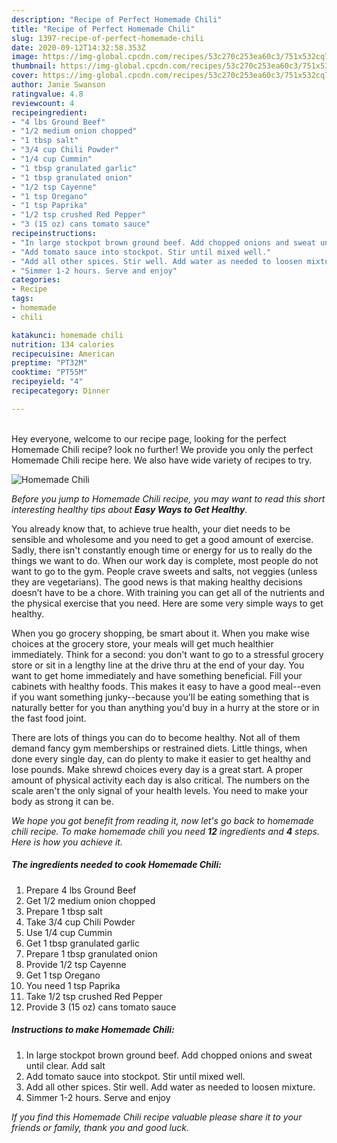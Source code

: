 ```yaml
---
description: "Recipe of Perfect Homemade Chili"
title: "Recipe of Perfect Homemade Chili"
slug: 1397-recipe-of-perfect-homemade-chili
date: 2020-09-12T14:32:58.353Z
image: https://img-global.cpcdn.com/recipes/53c270c253ea60c3/751x532cq70/homemade-chili-recipe-main-photo.jpg
thumbnail: https://img-global.cpcdn.com/recipes/53c270c253ea60c3/751x532cq70/homemade-chili-recipe-main-photo.jpg
cover: https://img-global.cpcdn.com/recipes/53c270c253ea60c3/751x532cq70/homemade-chili-recipe-main-photo.jpg
author: Janie Swanson
ratingvalue: 4.8
reviewcount: 4
recipeingredient:
- "4 lbs Ground Beef"
- "1/2 medium onion chopped"
- "1 tbsp salt"
- "3/4 cup Chili Powder"
- "1/4 cup Cummin"
- "1 tbsp granulated garlic"
- "1 tbsp granulated onion"
- "1/2 tsp Cayenne"
- "1 tsp Oregano"
- "1 tsp Paprika"
- "1/2 tsp crushed Red Pepper"
- "3 (15 oz) cans tomato sauce"
recipeinstructions:
- "In large stockpot brown ground beef. Add chopped onions and sweat until clear. Add salt"
- "Add tomato sauce into stockpot. Stir until mixed well."
- "Add all other spices. Stir well. Add water as needed to loosen mixture."
- "Simmer 1-2 hours. Serve and enjoy"
categories:
- Recipe
tags:
- homemade
- chili

katakunci: homemade chili 
nutrition: 134 calories
recipecuisine: American
preptime: "PT32M"
cooktime: "PT55M"
recipeyield: "4"
recipecategory: Dinner

---
```

<br>
Hey everyone, welcome to our recipe page, looking for the perfect Homemade Chili recipe? look no further! We provide you only the perfect Homemade Chili recipe here. We also have wide variety of recipes to try.
<br>


![Homemade Chili](https://img-global.cpcdn.com/recipes/53c270c253ea60c3/751x532cq70/homemade-chili-recipe-main-photo.jpg)

<i>Before you jump to Homemade Chili recipe, you may want to read this short interesting healthy tips about <strong>Easy Ways to Get Healthy</strong>.</i>

You already know that, to achieve true health, your diet needs to be sensible and wholesome and you need to get a good amount of exercise. Sadly, there isn't constantly enough time or energy for us to really do the things we want to do. When our work day is complete, most people do not want to go to the gym. People crave sweets and salts, not veggies (unless they are vegetarians). The good news is that making healthy decisions doesn’t have to be a chore. With training you can get all of the nutrients and the physical exercise that you need. Here are some very simple ways to get healthy.

When you go grocery shopping, be smart about it. When you make wise choices at the grocery store, your meals will get much healthier immediately. Think for a second: you don't want to go to a stressful grocery store or sit in a lengthy line at the drive thru at the end of your day. You want to get home immediately and have something beneficial. Fill your cabinets with healthy foods. This makes it easy to have a good meal--even if you want something junky--because you'll be eating something that is naturally better for you than anything you'd buy in a hurry at the store or in the fast food joint.

There are lots of things you can do to become healthy. Not all of them demand fancy gym memberships or restrained diets. Little things, when done every single day, can do plenty to make it easier to get healthy and lose pounds. Make shrewd choices every day is a great start. A proper amount of physical activity each day is also critical. The numbers on the scale aren't the only signal of your health levels. You need to make your body as strong it can be. 


<i>We hope you got benefit from reading it, now let's go back to homemade chili recipe. To make homemade chili you need <strong>12</strong> ingredients and <strong>4</strong> steps. Here is how you achieve it.
</i>

##### The ingredients needed to cook Homemade Chili:

1. Prepare 4 lbs Ground Beef
1. Get 1/2 medium onion chopped
1. Prepare 1 tbsp salt
1. Take 3/4 cup Chili Powder
1. Use 1/4 cup Cummin
1. Get 1 tbsp granulated garlic
1. Prepare 1 tbsp granulated onion
1. Provide 1/2 tsp Cayenne
1. Get 1 tsp Oregano
1. You need 1 tsp Paprika
1. Take 1/2 tsp crushed Red Pepper
1. Provide 3 (15 oz) cans tomato sauce


##### Instructions to make Homemade Chili:

1. In large stockpot brown ground beef. Add chopped onions and sweat until clear. Add salt
1. Add tomato sauce into stockpot. Stir until mixed well.
1. Add all other spices. Stir well. Add water as needed to loosen mixture.
1. Simmer 1-2 hours. Serve and enjoy


<i>If you find this Homemade Chili recipe valuable please share it to your friends or family, thank you and good luck.</i>
